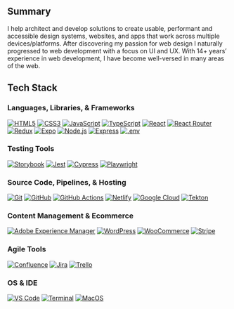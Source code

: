 ## Summary
I help architect and develop solutions to create usable, performant and accessible design systems, websites, and apps that work across multiple devices/platforms. After discovering my passion for web design I naturally progressed to web development with a focus on UI and UX. With 14+ years’ experience in web development, I have become well-versed in many areas of the web.

## Tech Stack

### Languages, Libraries, & Frameworks
[<img src="https://img.shields.io/badge/HTML5-000000?style=for-the-badge&logo=html5" alt="HTML5">](https://developer.mozilla.org/en-US/docs/Web/HTML)
[<img src="https://img.shields.io/badge/CSS3-000000?style=for-the-badge&logo=css3" alt="CSS3">](https://developer.mozilla.org/en-US/docs/Web/CSS)
[<img src="https://img.shields.io/badge/JavaScript-000000?style=for-the-badge&logo=javascript&logoColor=F7DF1E" alt="JavaScript">](https://developer.mozilla.org/en-US/docs/Web/Javascript)
[<img src="https://img.shields.io/badge/TypeScript-000000?style=for-the-badge&logo=typescript&logoColor=white" alt="TypeScript">](https://www.typescriptlang.org/)
[<img src="https://img.shields.io/badge/React-000000?style=for-the-badge&logo=react" alt="React">](https://react.dev/)
[<img src="https://img.shields.io/badge/React%20router-000000?style=for-the-badge&logo=reactrouter" alt="React Router">](https://reactrouter.com/en/main)
[<img src="https://img.shields.io/badge/Redux-000000?style=for-the-badge&logo=redux" alt="Redux">](https://redux.js.org/)
[<img src="https://img.shields.io/badge/expo-000000?style=for-the-badge&logo=expo" alt="Expo">](https://expo.dev/)
[<img src="https://img.shields.io/badge/node.JS-000000?style=for-the-badge&logo=node.js" alt="Node.js">](https://nodejs.org/en)
[<img src="https://img.shields.io/badge/Express-000000?style=for-the-badge&logo=Express" alt="Express">](https://expressjs.com/)
[<img src="https://img.shields.io/badge/.env-000000?style=for-the-badge&logo=dotenv" alt=".env">](https://www.npmjs.com/package/dotenv)

### Testing Tools
[<img src="https://img.shields.io/badge/Storybook-000000?style=for-the-badge&logo=storybook" alt="Storybook">](https://storybook.js.org/)
[<img src="https://img.shields.io/badge/Jest-000000?style=for-the-badge&logo=jest" alt="Jest">](https://jestjs.io/)
[<img src="https://img.shields.io/badge/cypress-000000?style=for-the-badge&logo=Cypress" alt="Cypress">](https://www.cypress.io/)
[<img src="https://img.shields.io/badge/Playwright-000000?style=for-the-badge&logo=Playwright" alt="Playwright">](https://playwright.dev/)

### Source Code, Pipelines, & Hosting
[<img src="https://img.shields.io/badge/git-000000?style=for-the-badge&logo=git" alt="Git">](https://git-scm.com/)
[<img src="https://img.shields.io/badge/github-000000?style=for-the-badge&logo=github" alt="GitHub">](https://github.com/)
[<img src="https://img.shields.io/badge/github%20actions-000000?style=for-the-badge&logo=githubactions" alt="GitHub Actions">](https://github.com/features/actions)
[<img src="https://img.shields.io/badge/netlify-000000?style=for-the-badge&logo=netlify" alt="Netlify">](https://www.netlify.com/)
[<img src="https://img.shields.io/badge/google%20cloud-000000?style=for-the-badge&logo=googlecloud" alt="Google Cloud">](https://cloud.google.com/)
[<img src="https://img.shields.io/badge/tekton-000000?style=for-the-badge&logo=tekton" alt="Tekton">](https://tekton.dev/)

### Content Management & Ecommerce
[<img src="https://img.shields.io/badge/adobe%20experience%20manager-000000?style=for-the-badge&logo=adobe" alt="Adobe Experience Manager">](https://business.adobe.com/products/experience-manager/adobe-experience-manager.html)
[<img src="https://img.shields.io/badge/wordpress-000000?style=for-the-badge&logo=wordpress" alt="WordPress">](https://wordpress.org/)
[<img src="https://img.shields.io/badge/woocommerce-000000?style=for-the-badge&logo=woo" alt="WooCommerce">](https://woocommerce.com/)
[<img src="https://img.shields.io/badge/stripe-000000?style=for-the-badge&logo=stripe" alt="Stripe">](https://stripe.com/)

### Agile Tools
[<img src="https://img.shields.io/badge/confluence-000000?style=for-the-badge&logo=confluence" alt="Confluence">](https://www.atlassian.com/software/confluence)
[<img src="https://img.shields.io/badge/jira-000000?style=for-the-badge&logo=jirasoftware" alt="Jira">](https://www.atlassian.com/software/jira)
[<img src="https://img.shields.io/badge/trello-000000?style=for-the-badge&logo=trello" alt="Trello">](https://trello.com/)

### OS & IDE
[<img src="https://img.shields.io/badge/VSCode-0078D4?style=for-the-badge&logo=visual%20studio%20code&logoColor=white" alt="VS Code">](https://code.visualstudio.com/)
[<img src="https://img.shields.io/badge/terminal-000000?style=for-the-badge&logo=windowsterminal" alt="Terminal">](https://support.apple.com/guide/terminal/welcome/mac)
[<img src="https://img.shields.io/badge/mac%20os-000000?style=for-the-badge&logo=apple&logoColor=white" alt="MacOS">](https://www.apple.com/macos/)



<!--
**ericmalcolm/ericmalcolm** is a ✨ _special_ ✨ repository because its `README.md` (this file) appears on your GitHub profile.

Here are some ideas to get you started:

- 🔭 I’m currently working on ...
- 🌱 I’m currently learning ...
- 👯 I’m looking to collaborate on ...
- 🤔 I’m looking for help with ...
- 💬 Ask me about ...
- 📫 How to reach me: ...
- 😄 Pronouns: ...
- ⚡ Fun fact: ...
-->
